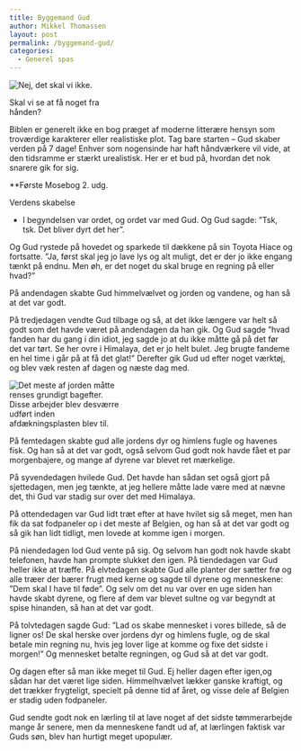 ```yaml
---
title: Byggemand Gud
author: Mikkel Thomassen
layout: post
permalink: /byggemand-gud/
categories:
  - Generel spas
---
```

<div class="bitImage bitRight" style="width: 208px">
  <img src="http://www.abekat.net/wp-content/images/byggemandgud.jpg" alt="Nej, det skal vi ikke." /></p> <p>
    Skal vi se at få noget fra hånden?
  </p>
</div>

Biblen er generelt ikke en bog præget af moderne litterære hensyn som troværdige karakterer eller realistiske plot. Tag bare starten – Gud skaber verden på 7 dage! Enhver som nogensinde har haft håndværkere vil vide, at den tidsramme er stærkt urealistisk. Her er et bud på, hvordan det nok snarere gik for sig. 

**Første Mosebog 2. udg.</p> 
Verdens skabelse  
</strong>

- I begyndelsen var ordet, og ordet var med Gud. Og Gud sagde: ”Tsk, tsk. Det bliver dyrt det her”. 

Og Gud rystede på hovedet og sparkede til dækkene på sin Toyota Hiace og fortsatte. ”Ja, først skal jeg jo lave lys og alt muligt, det er der jo ikke engang tænkt på endnu. Men øh, er det noget du skal bruge en regning på eller hvad?” 

<!--more-->

På andendagen skabte Gud himmelvælvet og jorden og vandene, og han så at det var godt. 

På tredjedagen vendte Gud tilbage og så, at det ikke længere var helt så godt som det havde været på andendagen da han gik. Og Gud sagde ”hvad fanden har du gang i din idiot, jeg sagde jo at du ikke måtte gå på det før det var tørt. Se her ovre i Himalaya, det er jo helt bulet. Jeg brugte fandeme en hel time i går på at få det glat!” Derefter gik Gud ud efter noget værktøj, og blev væk resten af dagen og næste dag med.

<div class="bitImage bitLeft" style="width: 208px">
  <img src="http://www.abekat.net/wp-content/images/malermandgud.jpg" alt="Det meste af jorden måtte renses grundigt bagefter." /><br /> Disse arbejder blev desværre udført inden afdækningsplasten blev til.
</div>

På femtedagen skabte gud alle jordens dyr og himlens fugle og havenes fisk. Og han så at det var godt, også selvom Gud godt nok havde fået et par morgenbajere, og mange af dyrene var blevet ret mærkelige. 

På syvendedagen hvilede Gud. Det havde han sådan set også gjort på sjettedagen, men jeg tænkte, at jeg hellere måtte lade være med at nævne det, thi Gud var stadig sur over det med Himalaya. 

På ottendedagen var Gud lidt træt efter at have hvilet sig så meget, men han fik da sat fodpaneler op i det meste af Belgien, og han så at det var godt og så gik han lidt tidligt, men lovede at komme igen i morgen. 

På niendedagen lod Gud vente på sig. Og selvom han godt nok havde skabt telefonen, havde han prompte slukket den igen. På tiendedagen var Gud heller ikke at træffe. På elvtedagen skabte Gud alle planter der sætter frø og alle træer der bærer frugt med kerne og sagde til dyrene og menneskene: ”Dem skal I have til føde”. Og selv om det nu var over en uge siden han havde skabt dyrene, og flere af dem var blevet sultne og var begyndt at spise hinanden, så han at det var godt. 

På tolvtedagen sagde Gud: ”Lad os skabe mennesket i vores billede, så de ligner os! De skal herske over jordens dyr og himlens fugle, og de skal betale min regning nu, hvis jeg lover lige at komme og fixe det sidste i morgen!” Og mennesket betalte regningen, og Gud så at det var godt. 

Og dagen efter så man ikke meget til Gud. Ej heller dagen efter igen,og sådan har det været lige siden. Himmelhvælvet lækker ganske kraftigt, og det trækker frygteligt, specielt på denne tid af året, og visse dele af Belgien er stadig uden fodpaneler. 

Gud sendte godt nok en lærling til at lave noget af det sidste tømmerarbejde mange år senere, men da menneskene fandt ud af, at lærlingen faktisk var Guds søn, blev han hurtigt meget upopulær.